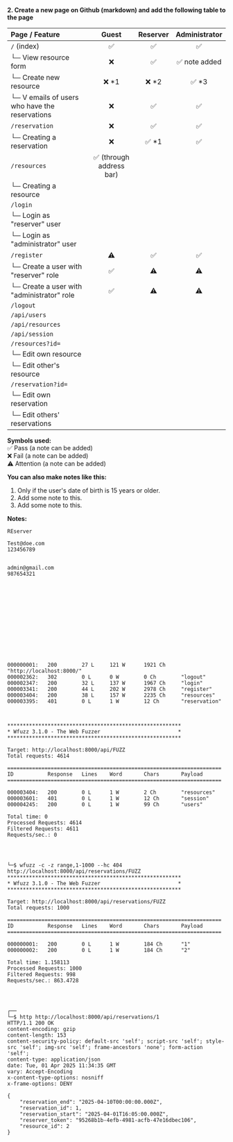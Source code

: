 **2. Create a new page on Github (markdown) and add the following table to the page**

| **Page / Feature** | **Guest** | **Reserver** | **Administrator** |
|:----|:----:|:----:|:----:|
| `/` (index)                | ✅ | ✅ | ✅ |
| └─ View resource form      | ❌ | ✅ | ✅ note added |
| └─ Create new resource     | ❌ *1 | ❌ *2 | ✅ *3 |
| └─ V emails of users who have the reservations | ❌ | ✅ | ✅ |
| `/reservation` | ❌ | ✅ | ✅ |
| └─ Creating a reservation | ❌ | ✅ *1 | ✅ |
| `/resources`| ✅ (through address bar) |   |   |
| └─ Creating a resource |   |   |   |
| `/login` |   |   |   |
| └─ Login as "reserver" user |   |   |   |
| └─ Login as "administrator" user |   |   |   |
| `/register` | ⚠️ | ✅ | ✅ |
| └─ Create a user with "reserver" role | ✅ | ⚠️ | ⚠️ |
| └─ Create a user with "administrator" role | ✅ | ⚠️ | ⚠️ |
| `/logout` |   |   |   |
| `/api/users` |  |  |  |
| `/api/resources` |  |  |  |
| `/api/session` |  |  |  |
| `/resources?id=`  |  |  |  |
| └─ Edit own resource |  |  |  |
| └─ Edit other's resource |  |   |  |
| `/reservation?id=` | |  |  |
| └─ Edit own reservation |  |  |  |
| └─ Edit others' reservations |  |  |  |

**Symbols used:**  
✅ Pass (a note can be added)  
❌ Fail (a note can be added)  
⚠️ Attention (a note can be added)

**You can also make notes like this:**  
1. Only if the user's date of birth is 15 years or older.
2. Add some note to this.
3. Add some note to this.












**Notes:**
```
REserver 

Test@doe.com 
123456789


admin@gmail.com
987654321














000000001:   200        27 L     121 W      1921 Ch     "http://localhost:8000/"                                                                                                        
000002362:   302        0 L      0 W        0 Ch        "logout"                                                                                                                        
000002347:   200        32 L     137 W      1967 Ch     "login"                                                                                                                         
000003341:   200        44 L     202 W      2978 Ch     "register"                                                                                                                      
000003404:   200        38 L     157 W      2235 Ch     "resources"                                                                                                                     
000003395:   401        0 L      1 W        12 Ch       "reservation"  



********************************************************
* Wfuzz 3.1.0 - The Web Fuzzer                         *
********************************************************

Target: http://localhost:8000/api/FUZZ
Total requests: 4614

=====================================================================
ID           Response   Lines    Word       Chars       Payload                                                                                                                         
=====================================================================

000003404:   200        0 L      1 W        2 Ch        "resources"                                                                                                                     
000003601:   401        0 L      1 W        12 Ch       "session"                                                                                                                       
000004245:   200        0 L      1 W        99 Ch       "users"                                                                                                                         

Total time: 0
Processed Requests: 4614
Filtered Requests: 4611
Requests/sec.: 0




└─$ wfuzz -c -z range,1-1000 --hc 404 http://localhost:8000/api/reservations/FUZZ
********************************************************
* Wfuzz 3.1.0 - The Web Fuzzer                         *
********************************************************

Target: http://localhost:8000/api/reservations/FUZZ
Total requests: 1000

=====================================================================
ID           Response   Lines    Word       Chars       Payload                                                                                                                         
=====================================================================

000000001:   200        0 L      1 W        184 Ch      "1"                                                                                                                             
000000002:   200        0 L      1 W        184 Ch      "2"                                                                                                                             

Total time: 1.158113
Processed Requests: 1000
Filtered Requests: 998
Requests/sec.: 863.4728




┌──
└─$ http http://localhost:8000/api/reservations/1  
HTTP/1.1 200 OK
content-encoding: gzip
content-length: 153
content-security-policy: default-src 'self'; script-src 'self'; style-src 'self'; img-src 'self'; frame-ancestors 'none'; form-action 'self';
content-type: application/json
date: Tue, 01 Apr 2025 11:34:35 GMT
vary: Accept-Encoding
x-content-type-options: nosniff
x-frame-options: DENY

{
    "reservation_end": "2025-04-10T00:00:00.000Z",
    "reservation_id": 1,
    "reservation_start": "2025-04-01T16:05:00.000Z",
    "reserver_token": "95268b1b-4efb-4981-acfb-47e16dbec106",
    "resource_id": 2
}

```

